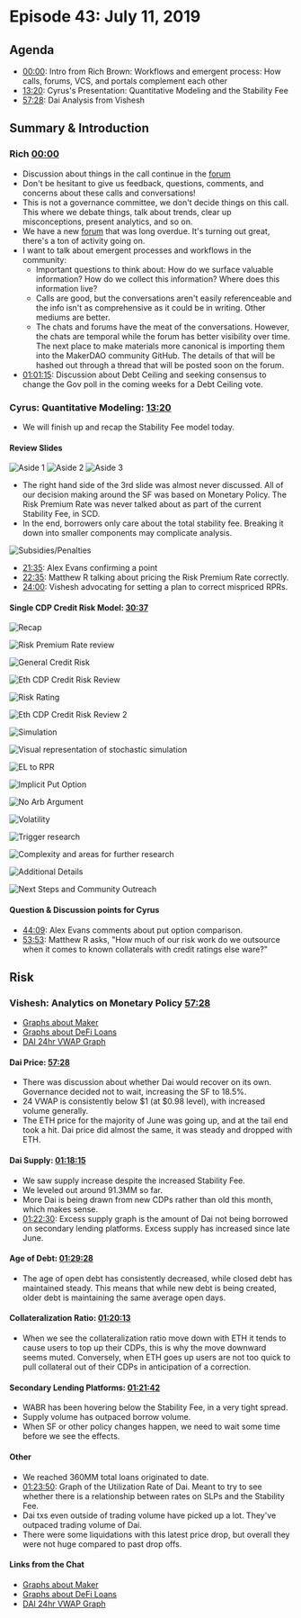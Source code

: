 # Episode 43: July 11, 2019

## Agenda

- [00:00](https://youtu.be/DlH0bMvqO9w?t=4): Intro from Rich Brown: Workflows and emergent process: How calls, forums, VCS, and portals complement each other
- [13:20](https://youtu.be/DlH0bMvqO9w?t=798): Cyrus's Presentation: Quantitative Modeling and the Stability Fee
- [57:28](https://youtu.be/DlH0bMvqO9w?t=3448): Dai Analysis from Vishesh

## Summary & Introduction

### Rich [00:00](https://youtu.be/DlH0bMvqO9w?t=4)

- Discussion about things in the call continue in the [forum](https://forum.makerdao.com/)
- Don't be hesitant to give us feedback, questions, comments, and concerns about these calls and conversations!
- This is not a governance committee, we don't decide things on this call. This where we debate things, talk about trends, clear up misconceptions, present analytics, and so on.
- We have a new [forum](https://forum.makerdao.com/) that was long overdue. It's turning out great, there's a ton of activity going on.
- I want to talk about emergent processes and workflows in the community:
  - Important questions to think about: How do we surface valuable information? How do we collect this information? Where does this information live?
  - Calls are good, but the conversations aren't easily referenceable and the info isn't as comprehensive as it could be in writing. Other mediums are better.
  - The chats and forums have the meat of the conversations. However, the chats are temporal while the forum has better visibility over time. The next place to make materials more canonical is importing them into the MakerDAO community GitHub. The details of that will be hashed out through a thread that will be posted soon on the forum.
- [01:01:15](https://youtu.be/DlH0bMvqO9w?t=3676): Discussion about Debt Ceiling and seeking consensus to change the Gov poll in the coming weeks for a Debt Ceiling vote.

### Cyrus: Quantitative Modeling: [13:20](https://youtu.be/DlH0bMvqO9w?t=798)

- We will finish up and recap the Stability Fee model today.

#### Review Slides

![Aside 1](https://i.imgur.com/Qx6nMqr.jpg)
![Aside 2](https://i.imgur.com/BGTlED1.jpg)
![Aside 3](https://i.imgur.com/BKRK7yP.jpg)

- The right hand side of the 3rd slide was almost never discussed. All of our decision making around the SF was based on Monetary Policy. The Risk Premium Rate was never talked about as part of the current Stability Fee, in SCD.
- In the end, borrowers only care about the total stability fee. Breaking it down into smaller components may complicate analysis.

![Subsidies/Penalties](https://i.imgur.com/kKafkXm.jpg)

- [21:35](https://youtu.be/DlH0bMvqO9w?t=1298): Alex Evans confirming a point
- [22:35](https://youtu.be/DlH0bMvqO9w?t=1351): Matthew R talking about pricing the Risk Premium Rate correctly.
- [24:00](https://youtu.be/DlH0bMvqO9w?t=1444): Vishesh advocating for setting a plan to correct mispriced RPRs.

#### Single CDP Credit Risk Model: [30:37](https://youtu.be/DlH0bMvqO9w?t=1837)

![Recap](https://i.imgur.com/teF1dUW.jpg)

![Risk Premium Rate review](https://i.imgur.com/axmNyFH.jpg)

![General Credit Risk](https://i.imgur.com/YbLAiil.jpg)

![Eth CDP Credit Risk Review](https://i.imgur.com/WdlInlr.jpg)

![Risk Rating](https://i.imgur.com/zvuaUuC.jpg)

![Eth CDP Credit Risk Review 2](https://i.imgur.com/ruO6pvP.jpg)

![Simulation](https://i.imgur.com/6SNdC5t.jpg)

![Visual representation of stochastic simulation](https://i.imgur.com/c0KhVGy.jpg)

![EL to RPR](https://i.imgur.com/0o4uj5H.jpg)

![Implicit Put Option](https://i.imgur.com/xsTOp1u.jpg)

![No Arb Argument](https://i.imgur.com/WERrzQz.jpg)

![Volatility](https://i.imgur.com/NjqKgxH.jpg)

![Trigger research](https://i.imgur.com/CBfUE9Q.jpg)

![Complexity and areas for further research](https://i.imgur.com/cjBPtpm.jpg)

![Additional Details](https://i.imgur.com/JdmKUAW.jpg)

![Next Steps and Community Outreach](https://i.imgur.com/avMcBJQ.jpg)

#### Question & Discussion points for Cyrus

- [44:09](https://youtu.be/DlH0bMvqO9w?t=2649): Alex Evans comments about put option comparison.
- [53:53](https://youtu.be/DlH0bMvqO9w?t=3236): Matthew R asks, "How much of our risk work do we outsource when it comes to known collaterals with credit ratings else ware?"

## Risk

### Vishesh: Analytics on Monetary Policy [57:28](https://youtu.be/DlH0bMvqO9w?t=3448)

- [Graphs about Maker](http://makerdao.descipher.io/)
- [Graphs about DeFi Loans](http://loans.descipher.io/)
- [DAI 24hr VWAP Graph](http://dai.descipher.io/)

#### Dai Price: [57:28](https://youtu.be/DlH0bMvqO9w?t=3448)

- There was discussion about whether Dai would recover on its own. Governance decided not to wait, increasing the SF to 18.5%.
- 24 VWAP is consistently below $1 (at $0.98 level), with increased volume generally.
- The ETH price for the majority of June was going up, and at the tail end took a hit. Dai price did almost the same, it was steady and dropped with ETH.

#### Dai Supply: [01:18:15](https://youtu.be/DlH0bMvqO9w?t=4698)

- We saw supply increase despite the increased Stability Fee.
- We leveled out around 91.3MM so far.
- More Dai is being drawn from new CDPs rather than old this month, which makes sense.
- [01:22:30](https://youtu.be/DlH0bMvqO9w?t=4950): Excess supply graph is the amount of Dai not being borrowed on secondary lending platforms. Excess supply has increased since late June.

#### Age of Debt: [01:29:28](https://youtu.be/DlH0bMvqO9w?t=4768)

- The age of open debt has consistently decreased, while closed debt has maintained steady. This means that while new debt is being created, older debt is maintaining the same average open days.

#### Collateralization Ratio: [01:20:13](https://youtu.be/DlH0bMvqO9w?t=4818)

- When we see the collateralization ratio move down with ETH it tends to cause users to top up their CDPs, this is why the move downward seems muted. Conversely, when ETH goes up users are not too quick to pull collateral out of their CDPs in anticipation of a correction.

#### Secondary Lending Platforms: [01:21:42](https://youtu.be/DlH0bMvqO9w?t=4902)

- WABR has been hovering below the Stability Fee, in a very tight spread.
- Supply volume has outpaced borrow volume.
- When SF or other policy changes happen, we need to wait some time before we see the effects.

#### Other

- We reached 360MM total loans originated to date.
- [01:23:50](https://youtu.be/DlH0bMvqO9w?t=5031): Graph of the Utilization Rate of Dai. Meant to try to see whether there is a relationship between rates on SLPs and the Stability Fee.
- Dai txs even outside of trading volume have picked up a lot. They've outpaced trading volume of Dai.
- There were some liquidations with this latest price drop, but overall they were not huge compared to past drop offs.

#### Links from the Chat

- [Graphs about Maker](http://makerdao.descipher.io/)
- [Graphs about DeFi Loans](http://loans.descipher.io/)
- [DAI 24hr VWAP Graph](http://dai.descipher.io/)
